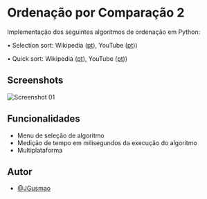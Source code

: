 # Ordenação por Comparação 2

Implementação dos seguintes algoritmos de ordenação em Python:

• Selection sort: Wikipedia ([pt](https://pt.wikipedia.org/wiki/Selection_sort)), YouTube ([pt](https://www.youtube.com/watch?v=ZT_dT8yn48s)))

• Quick sort: Wikipedia ([pt](https://pt.wikipedia.org/wiki/Quicksort)), YouTube ([pt](https://www.youtube.com/watch?v=wx5juM9bbFo)))

## Screenshots

![Screenshot 01](/imagens/screenshot_01.png)

## Funcionalidades

- Menu de seleção de algoritmo
- Medição de tempo em milisegundos da execução do algoritmo
- Multiplataforma

## Autor

- [@JGusmao](https://github.com/JGusmao)
